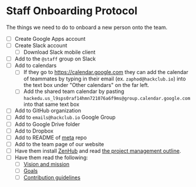 # Staff Onboarding Protocol

The things we need to do to onboard a new person onto the team.

- [ ] Create Google Apps account
- [ ] Create Slack account
  - [ ] Download Slack mobile client
- [ ] Add to the `@staff` group on Slack
- [ ] Add to calendars
  - [ ] If they go to https://calendar.google.com they can add the calendar of
    teammates by typing in their email (ex. `zaphod@hackclub.io`) into the
    text box under "Other calendars" on the far left.
  - [ ] Add the shared team calendar by pasting
    `hackedu.us_l9sps0raf14hmn721076a6f9ms@group.calendar.google.com` into that
    same text box
- [ ] Add to GitHub organization
- [ ] Add to `emails@hackclub.io` Google Group
- [ ] Add to Google Drive folder
- [ ] Add to Dropbox
- [ ] Add to README of [meta](https://github.com/hackclub/meta) repo
- [ ] Add to the team page of our website
- [ ] Have them install [ZenHub](https://www.zenhub.io/) and read
  [the project management outline](README.md#project-management).
- [ ] Have them read the following:
  - [ ] [Vision and mission](README.md#vision-and-mission)
  - [ ] [Goals](GOALS.md)
  - [ ] [Contribution guidelines](https://github.com/hackclub/hackclub/blob/master/CONTRIBUTING.md)
